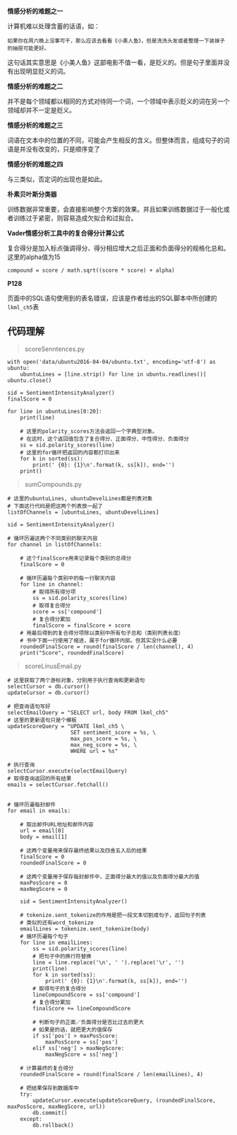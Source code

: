 **情感分析的难题之一**

计算机难以处理含蓄的话语，如：

```
如果你在周六晚上没事可干，那么应该去看看《小美人鱼》，但是洗洗头发或者整理一下装袜子的抽屉可能更好。
```

这句话其实意思是《小美人鱼》这部电影不值一看，是贬义的。但是句子里面并没有出现明显贬义的词。

**情感分析的难题之二**

并不是每个领域都以相同的方式对待同一个词，一个领域中表示贬义的词在另一个领域却并不一定是贬义。

**情感分析的难题之三**

词语在文本中的位置的不同，可能会产生相反的含义。但整体而言，组成句子的词语是并没有改变的，只是顺序变了

**情感分析的难题之四**

与三类似，否定词的出现也是如此。


**朴素贝叶斯分类器**

训练数据非常重要，会直接影响整个方案的效果。并且如果训练数据过于一般化或者训练过于紧密，则容易造成欠拟合和过拟合。


**Vader情感分析工具中的复合得分计算公式**

复合得分是加入标点强调得分、得分相应增大之后正面和负面得分的规格化总和。这里的alpha值为15

```
compound = score / math.sqrt((score * score) + alpha)
```

**P128**

页面中的SQL语句使用到的表名错误，应该是作者给出的SQL脚本中所创建的`lkml_ch5`表



## 代码理解


> scoreSenntences.py

```
with open('data/ubuntu2016-04-04/ubuntu.txt', encoding='utf-8') as ubuntu:
    ubuntuLines = [line.strip() for line in ubuntu.readlines()]
ubuntu.close()

sid = SentimentIntensityAnalyzer()
finalScore = 0

for line in ubuntuLines[0:20]:
    print(line)
    
    # 这里的polarity_scores方法会返回一个字典型对象。
    # 在这时，这个返回值包含了复合得分、正面得分、中性得分、负面得分
    ss = sid.polarity_scores(line)
    # 这里的for循环把返回的内容都打印出来
    for k in sorted(ss):
        print(' {0}: {1}\n'.format(k, ss[k]), end='')
    print()
```


> sumCompounds.py

```
# 这里的ubuntuLines, ubuntuDevelLines都是列表对象
# 下面这行代码是把这两个列表放一起了
listOfChannels = [ubuntuLines, ubuntuDevelLines]

sid = SentimentIntensityAnalyzer()

# 循环历遍这两个不同类别的聊天内容
for channel in listOfChannels:

    # 这个finalScore用来记录每个类别的总得分
    finalScore = 0

    # 循环历遍每个类别中的每一行聊天内容
    for line in channel:
        # 取得所有得分项
        ss = sid.polarity_scores(line)
        # 取得复合得分
        score = ss['compound']
        # 复合得分累加
        finalScore = finalScore + score
    # 用最后得到的复合得分项除以类别中所有句子总和（类别列表长度）
    # 书中下面一行使用了缩进，属于for循环内部。但其实没什么必要
    roundedFinalScore = round(finalScore / len(channel), 4)
    print("Score", roundedFinalScore)
```

> scoreLinusEmail.py

```
# 这里获取了两个游标对象，分别用于执行查询和更新语句
selectCursor = db.cursor()
updateCursor = db.cursor()

# 把查询语句写好
selectEmailQuery = "SELECT url, body FROM lkml_ch5"
# 这里的更新语句只是个模板
updateScoreQuery = "UPDATE lkml_ch5 \
                    SET sentiment_score = %s, \
                    max_pos_score = %s, \
                    max_neg_score = %s, \
                    WHERE url = %s"

# 执行查询
selectCursor.execute(selectEmailQuery)
# 取得查询返回的所有结果
emails = selectCursor.fetchall()


# 循环历遍每封邮件
for email in emails:
    
    # 取出邮件URL地址和邮件内容
    url = email[0]
    body = email[1]

    # 这两个变量用来保存最终结果以及四舍五入后的结果
    finalScore = 0
    roundedFinalScore = 0

    # 这两个变量用于保存每封邮件中，正面得分最大的值以及负面得分最大的值
    maxPosScore = 0
    maxNegScore = 0

    sid = SentimentIntensityAnalyzer()
    
    # tokenize.sent_tokenize的作用是把一段文本切割成句子，返回句子列表
    # 类似的还有word_tokenize
    emailLines = tokenize.sent_tokenize(body)
    # 循环历遍每个句子
    for line in emailLines:
        ss = sid.polarity_scores(line)
        # 把句子中的换行符替换
        line = line.replace('\n', ' ').replace('\r', '')
        print(line)
        for k in sorted(ss):
            print(' {0}: {1}\n'.format(k, ss[k]), end='')
        # 取得句子的复合得分
        lineCompoundScore = ss['compound']
        # 复合得分累加
        finalScore += lineCompoundScore

        # 判断句子的正面／负面得分是否比过去的更大
        # 如果是的话，就把更大的值保存
        if ss['pos'] > maxPosScore:
            maxPosScore = ss['pos']
        elif ss['neg'] > maxNegScore:
            maxNegScore = ss['neg']
        
    # 计算最终的复合得分
    roundedFinalScore = round(finalScore / len(emailLines), 4)

    # 把结果保存到数据库中
    try:
        updateCursor.execute(updateScoreQuery, (roundedFinalScore, maxPosScore, maxNegScore, url))
        db.commit()
    except:
        db.rollback()
```
